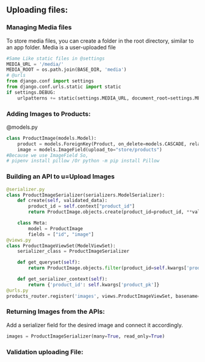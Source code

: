 ## Uploading files:
### Managing Media files
To store media files, you can create a folder in the root directory, similar to an app folder.
Media is a user-uploaded file
```python
#Same Like static files in @settings
MEDIA_URL = '/media/'
MEDIA_ROOT = os.path.join(BASE_DIR, 'media')
# @urls
from django.conf import settings
from django.conf.urls.static import static
if settings.DEBUG:
    urlpatterns += static(settings.MEDIA_URL, document_root=settings.MEDIA_ROOT)
```
### Adding Images to Products:
@models.py
```python
class ProductImage(models.Model):
    product = models.ForeignKey(Product, on_delete=models.CASCADE, related_name="images")
    image = models.ImageField(upload_to="store/products") 
#Because we use ImageField So,
# pipenv install pillow /Or python -m pip install Pillow
```
### Building an API to u=Upload Images
```python
@serializer.py
class ProductImageSerializer(serializers.ModelSerializer):
    def create(self, validated_data):
        product_id = self.context["product_id"]
        return ProductImage.objects.create(product_id=product_id, **validated_data)

    class Meta:
        model = ProductImage
        fields = ["id", "image"]
@views.py
class ProductImageViewSet(ModelViewSet):
    serializer_class = ProductImageSerializer

    def get_queryset(self):
        return ProductImage.objects.filter(product_id=self.kwargs['product_pk'])

    def get_serializer_context(self):
        return {'product_id': self.kwargs['product_pk']}
@urls.py 
products_router.register('images', views.ProductImageViewSet, basename='product-images')
```
### Returning Images from the APIs:
Add a serializer field for the desired image and connect it accordingly.
```python
images = ProductImageSerializer(many=True, read_only=True)
```
### Validation uploading File:






